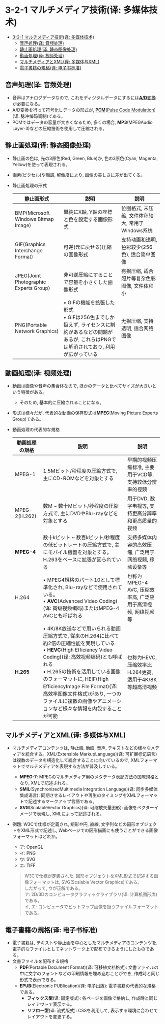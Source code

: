 # 3-2-1 マルチメディア技術(译: 多媒体技术)

- [3-2-1 マルチメディア技術(译: 多媒体技术)](#3-2-1-マルチメディア技術译-多媒体技术)
  - [音声処理(译: 音频处理)](#音声処理译-音频处理)
  - [静止画処理(译: 静态图像处理)](#静止画処理译-静态图像处理)
  - [動画処理(译: 视频处理)](#動画処理译-视频处理)
  - [マルチメディアとXML(译: 多媒体与XML)](#マルチメディアとxml译-多媒体与xml)
  - [電子書籍の規格(译: 电子书标准)](#電子書籍の規格译-电子书标准)

## 音声処理(译: 音频处理)

- 音声はアナログデータなので, これをディジタルデータにするには[**A/D**変換](../1-1基礎理論/1-1-5計測・制御に関する理論.md#ad変換-da変換译-模数变换-数模变换)が必要になる。
- A/D変換を行って符号化しデータの形式が, [**PCM**(Pulse Code Modulation)](../1-1基礎理論/1-1-5計測・制御に関する理論.md#pcm译-脉冲编码调制)(译: 脉冲编码调制)である。
- PCMではデータの容量が大きくなるため, 多くの場合, **MP3**(MPEGAudio Layer-3)などの圧縮技術を使用して圧縮される。

## 静止画処理(译: 静态图像处理)

- 静止画の色は, 光の3原色(Red, Green, Blue)か, 色の3原色(Cyan, Magenta, Yellow)を使って表現される。
- 画素(ピクセル)や階調, 解像度により, 画像の美しさに差が出てくる。
- 静止画処理の形式

  | 静止画形式 | 説明 | 説明 |
  | - | - | - |
  | BMP(Microsoft Windows Bitmap Image) | 単純にX軸, Y軸の座標と色を設定する画像形式 | 位图格式, 未压缩, 文件体积较大, 常用于Windows系统 |
  | GIF(Graphics Interchange Format) | 可逆(元に戻せる)圧縮の画像形式 | 支持动画和透明, 色彩较少(256色), 适合简单图像 |
  | JPEG(Joint Photographic Experts Group) | 非可逆圧縮にすることで容量を小さくした画像形式 | 有损压缩, 适合照片等复杂色彩图像, 文件体积小 |
  | PNG(Portable Network Graphics) | $\bullet$ GIFの機能を拡張した形式<br>$\bullet$ GIFは256色までしか扱えず, ライセンスに制約があるなどの問題があるが, これらはPNGでは解消されており, 利用が広がっている | 无损压缩, 支持透明, 适合网络图像  |

## 動画処理(译: 视频处理)

- 動画は画像や音声の集合体なので, ほかのデータと比べてサイズが大きいという特徴がある。
  - そのため, 基本的に圧縮されることになる。
- 形式は様々だが, 代表的な動画の保存形式は**MPEG**(Moving Picture Experts Group)である。
- 動画処理の代表的な規格

  | 動画処理の規格 | 説明 | 説明 |
  | - | - | - |
  | MPEG-1 | 1.5Mビット/秒程度の圧縮方式で, 主にCD-ROMなどを対象とする | 早期的视频压缩标准, 主要用于VCD等, 支持较低分辨率的视频 |
  | MPEG-2(H.262) | 数M  ~ 数十Mビット/秒程度の圧縮方式で, 主にDVDやBlu-rayなどを対象とする | 用于DVD, 数字电视等, 支持更高分辨率和更高质量的视频 |
  | **MPEG-4** | 数十kビット ~ 数百kビット/秒程度の低ビットレートの圧縮方式で, 主にモバイル機器を対象とする。H.263をベースに拡張が図られている | 支持多媒体内容的高效压缩, 广泛用于网络视频, 移动设备等 |
  | H.264 | $\bullet$ MPEG4規格のパート10として標準化され, Blu-rayなどで使用されている。<br>$\bullet$ **AVC**(Advanced Video Coding)(译: 高级视频编码)またはMPEG-4 AVCとも呼ばれる | 也称为MPEG-4 AVC, 压缩效率高, 广泛应用于高清视频, 网络视频等 |
  | **H.265** | $\bullet$ 4K/8K放送などで用いられる動画圧縮方式で, 従来のH.264に比べて約2倍の圧縮性能を実現している<br>$\bullet$ **HEVC**(High Efficiency Video Coding)(译: 高效视频编码)とも呼ばれる<br>$\bullet$ H.265の技術を活用している画像のフォーマットに, HEIF(High EfficiencyImage File Format)(译: 高效率图像文件格式)があり, 一つのファイルに複数の画像やアニメーションなど様々な情報を内包することが可能 | 也称为HEVC, 压缩效率比H.264更高, 适用于4K/8K等超高清视频 |

## マルチメディアとXML(译: 多媒体与XML)

- マルチメディアコンテンツは, 静止画, 動画, 音声, テキストなどの様々なメディアを統合する。XML(Extensible MarkupLanguage)(译: 可扩展标记语言)は複数のデータを構造化して統合することに向いているので, XMLフォーマットでマルチメディアを表現する方法が普及している。
  - **MPEG-7**: MPEGのマルチメディア用のメタデータ表記方法の国際規格となり, XMLで記述される。
  - **SMIL**(SynchronizedMultimedia Integration Language)(译: 同步多媒体集成语言): 同期させるレイアウトや再生のタイミングをXMLフォーマットで記述するマークアップ言語である。
  - **SVG**(ScalableVector Graphics)(译: 可缩放矢量图形): 画像をベクターイメージで表現し, XMLによって記述される。
- 例題: W3Cで仕様が定義され, 矩形や円, 直線, 文字列などの図形オブジェクトをXML形式で記述し, Webページでの図形描画にも使うことができる画像フォーマットはどれか。
  - ア: OpenGL
  - イ: PNG
  - ウ: SVG
  - エ: TIFF

  > W3Cで仕様が定義された, 図形オブジェクトをXML形式で記述する画像フォーマットは, SVG(Scalable Vector Graphics)である。  
  > したがって, ウが正解である。  
  > ア: 2D/3Dのコンピュータグラフィックライブラリ(译: 计算机图形库)である。  
  > イ, エ: コンピュータでビットマップ画像を扱うファイルフォーマットである。

## 電子書籍の規格(译: 电子书标准)

- 電子書籍は, テキストや静止画を中心としたマルチメディアのコンテンツを, 電子的なファイルとしてネットワーク上で配布できるようにしたものである。
- 文書ファイルを配布する規格
  - **PDF**(Portable Document Format)(译: 可移植文档格式): 文書ファイルの中に文字のフォントなどの印刷情報を埋め込むことができ, 作成時と同じ形式で表示できる。
  - **EPUB**(Electronic PUBlication)(译: 电子出版): 電子書籍の代表的な規格である。
    - **フィックス型**(译: 固定版式): 各ページを画像で格納し, 作成時と同じレイアウトで表示する。
    - **リフロー型**(译: 流式版式): CSSを利用して, 表示する環境に合わせてレイアウトを変更する。
